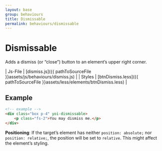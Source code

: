 ```yaml
---
layout: base
group: behaviours
title: Dismissable
permalink: behaviours/dismissable
---
```


# Dismissable

<p class="intro">Adds a dismiss (or “close”) button to an element’s upper right corner.</p>

| Js-File | [dismiss.js]({{ pathToSourceFile }}assets/js/behaviours/dismiss.js)           |
| Styles  | [btnDismiss.less]({{ pathToSourceFile }}assets/less/elements/btnDismiss.less) |

## Example

```html
<!-- example -->
<div class="box p-4" yoi-dismissable>
    <p class="fs-2">You may dismiss me.</p>
</div>
```

<p class="hint hint--negative"><b>Positioning</b>: If the target’s element has neither <code>position: absolute;</code> nor <code>position: relative;</code>, the position will be set to <code>relative</code>. This might affect the element’s styling.</p>